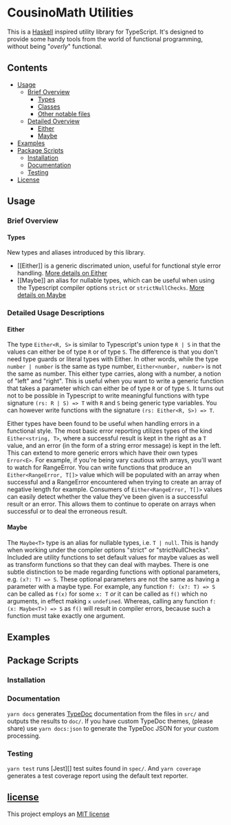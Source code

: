 # CousinoMath Utilities

This is a [Haskell](https://www.haskell.org/) inspired utility
library for TypeScript. It's designed to provide some handy tools
from the world of functional programming, without being "_overly_"
functional.

## Contents

- [Usage](#usage)
  - [Brief Overview](#brief)
    - [Types](#types)
    - [Classes](#classes)
    - [Other notable files](#files)
  - [Detailed Overview](#detailed)
    - [Either](#Either)
    - [Maybe](#Maybe)
- [Examples](#examples)
- [Package Scripts](#package)
  - [Installation](#install)
  - [Documentation](#docs)
  - [Testing](#tests)
- [License](#license)

## <a name="usage">Usage</a>

### <a name="brief">Brief Overview</a>

#### <a name="types">Types</a>

New types and aliases introduced by this library.

- [[Either]] is a generic discrimated union, useful for functional
  style error handling. [More details on Either](#Either)
- [[Maybe]] an alias for nullable types, which can be useful when
  using the Typescript compiler options `strict` or `strictNullChecks`.
  [More details on Maybe](#Maybe)

### <a name="detailed">Detailed Usage Descriptions</a>

#### <a name="Either">Either</a>

The type `Either<R, S>` is similar to Typescript's union type
`R | S` in that the values can either be of type `R` or of type
`S`. The difference is that you don't need type guards or literal
types with Either. In other words, while the type
`number | number` is the same as type number,
`Either<number, number>` is not the same as number.
This either type carries, along with a number, a notion
of "left" and "right". This is useful when you want to write a
generic function that takes a parameter which can either be of
type `R` or of type `S`. It turns out not to be possible in
Typescript to write meaningful functions with type signature
`(rs: R | S) => T` with `R` and `S` being generic type variables.
You can however write functions with the signature
`(rs: Either<R, S>) => T`.

Either types have been found to be useful when handling errors
in a functional style. The most basic error reporting utilizes
types of the kind `Either<string, T>`, where a successful result
is kept in the right as a `T` value, and an error (in the form of
a string error message) is kept in the left. This can extend to
more generic errors which have their own types `Error<E>`. For
example, if you're being vary cautious with arrays, you'll want
to watch for RangeError. You can write functions that produce
an `Either<RangeError, T[]>` value which will be populated with
an array when successful and a RangeError encountered when
trying to create an array of negative length for example. Consumers
of `Either<RangeError, T[]>` values can easily detect whether the
value they've been given is a successful result or an error. This
allows them to continue to operate on arrays when successful or to
deal the erroneous result.

#### <a name="Maybe">Maybe</a>

The `Maybe<T>` type is an alias for nullable types, i.e.
`T | null`. This is handy when working under the compiler options
"strict" or "strictNullChecks". Included are utility functions to
set default values for maybe values as well as transform functions
so that they can deal with maybes. There is one subtle distinction
to be made regarding functions with optional parameters, e.g.
`(x?: T) => S`. These optional parameters are not the same as
having a parameter with a maybe type. For example, any function
`f: (x?: T) => S` can be called as `f(x)` for some `x: T` _or_ it
can be called as `f()` which no arguments, in effect making `x`
`undefined`. Whereas, calling any function `f: (x: Maybe<T>) => S`
as `f()` will result in compiler errors, because such a function
must take exactly one argument.

## <a name="examples">Examples</a>

## <a name="package">Package Scripts</a>

### <a name="install">Installation</a>

### <a name="docs">Documentation</a>

`yarn docs` generates [TypeDoc][] documentation from the files in `src/` and
outputs the results to `doc/`. If you have custom TypeDoc themes, (please
share) use `yarn docs:json` to generate the TypeDoc JSON for your custom
processing.


### <a name="tests">Testing</a>

`yarn test` runs [Jest][] test suites found in `spec/`. And `yarn coverage`
generates a test coverage report using the default text reporter.

## [license][License]

This project employs an [MIT license][license]

[TypeDoc]: https://typedoc.org/
[license]: ./LICENSE